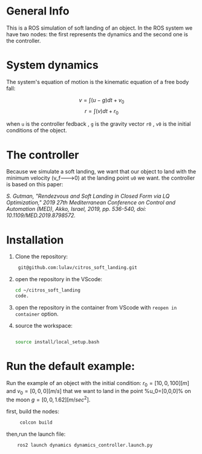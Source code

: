 # General Info

This is a ROS simulation of soft landing of an object.
In the ROS system we have two nodes: the first represents the dynamics and the second one is the controller.



# System dynamics
The system's equation of motion is the kinematic equation of a free body fall:

$$ v = \int \left ( u-g \right )dt +v_0 $$
$$ r = \int \left ( v \right )dt +r_0 $$

when `u` is the controller fedback , `g` is the gravity vector `r0` , `v0` is the initial conditions of the object.



# The controller
Because we simulate a soft landing, we want that our object to land with the minimum velocity (v_f--->0) at the landing point `u0` we want.
the controller is based on this paper:

*S. Gutman, "Rendezvous and Soft Landing in Closed Form via LQ Optimization," 2019 27th Mediterranean Conference on Control and Automation (MED), Akko, Israel, 2019, pp. 536-540, doi: 10.1109/MED.2019.8798572.*





# Installation

1. Clone the repository:
   ```sh
    git@github.com:lulav/citros_soft_landing.git
   ```

2. open the repository in the VScode:
	```sh
	cd ~/citros_soft_landing
	code.
	```
3. open the repository in the container from VScode with `reopen in container` option.

4. source the workspace:
	```sh
	
	source install/local_setup.bash
	```


# Run the default example:
Run the example of an object with the initial condition: $r_0 =[10,0,100][m]$ and $v_0 = [0,0,0] [m/s]$ that we want to land in the point %u_0=[0,0,0]% on the moon $g=[0,0,1.62] [m/sec^2]$.

first, build the nodes:
```sh
     colcon build
```

then,run the launch file:
```sh
    ros2 launch dynamics dynamics_controller.launch.py
```